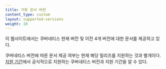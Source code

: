 ```yaml
---
title: 가용 문서 버전
content_type: custom
layout: supported-versions
weight: 10
---
```


이 웹사이트에서는 쿠버네티스 현재 버전 및
이전 4개 버전에 대한 문서를 제공하고 있다.

쿠버네티스 버전에 따른 문서 제공 여부는
현재 해당 릴리즈를 지원하는 것과 별개이다.
[지원 기간](/releases/patch-releases/#support-period)에서
공식적으로 지원하는 쿠버네티스 버전과 지원 기간을 알 수 있다.